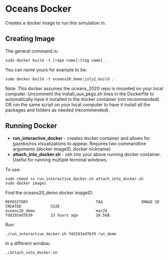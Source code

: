 # Oceans Docker
Creates a docker image to run this simulation in.

## Creating Image
The general command is:

```
sudo docker build -t [repo name]:[tag name] .
```

You can name yours for example to be:

```
sudo docker build -t oceans20_demo:july2_build .
```

Note: This docker assumes the oceans_2020 repo is mounted on your local computer. Uncomment the install_uuv_pkgs.sh lines in the Dockerfile to automatically have it installed in the docker container (not recommended). OR run the same script on your local computer to have it install all the packages and folders as needed (recommended).

## Running Docker
 - **run_interactive_docker** - creates docker container and allows for gazebo/ros visualizations to appear. Requires two commandline arguments (docker imageID, docker nickname)
 - **attach_into_docker.sh** - ssh into your above running docker container. Useful for running multiple terminal windows.

 To use:
 ```
sudo chmod +x run_interactive_docker.sh attach_into_docker.sh
sudo docker images
```

Find the oceans20_demo docker imageID:
```
REPOSITORY                              TAG                 IMAGE ID            CREATED             SIZE
oceans20_demo                           mar24               fdd193ad7b39        23 hours ago        10.5GB
```

Run:
```
./run_interactive_docker.sh fdd193ad7b39 run_demo
```

In a different window:
```
./attach_into_docker.sh
```
